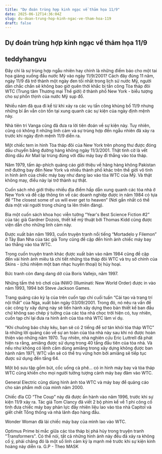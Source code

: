 ```yaml
---
title: "Dự đoán trùng hợp kinh ngạc về thảm họa 11/9"
date: 2025-06-12T14:36:04Z
slug: du-doan-trung-hop-kinh-ngac-ve-tham-hoa-119
draft: false
---
```


## Dự đoán trùng hợp kinh ngạc về thảm họa 11/9

## teddyhangvu

Đây chỉ là sự trùng hợp ngẫu nhiên hay chính là những điềm báo cho một tai họa giáng xuống đầu nước Mỹ vào ngày 11/9/2001?
Cách đây đúng 11 năm, ngày 11/9 đã trở thành một ngày đen tối nhất trong lịch sử nước Mỹ, người dân chắc chắn sẽ không bao giờ quên thời khắc bị tấn công Tòa tháp đôi WTC (Trung tâm Thương mại Thế giới) ở thành phố New York - biểu tượng cho sự phồn thịnh của nước Mỹ sụp đổ. 

Nhiều năm đã qua đi kể từ khi xảy ra các vụ tấn công khủng bố 11/9 nhưng những bí ẩn vẫn còn tồn tại xung quanh các sự kiện của ngày định mệnh này. 

Nhà tiên tri Vanga cũng đã đưa ra lời tiên đoán về sự kiện này. Tuy nhiên, cũng có không ít những linh cảm và sự trùng hợp đến ngẫu nhiên đã xảy ra trước khi ngày định mệnh 11/9 diễn ra.   

Một chiếc tem in hình Tòa tháp đôi của New York trên phong thư được đóng dấu chuyển bằng đường hàng không ngày 11/3/2001. Thật tình cờ là vết đóng dấu Air Mail lại trùng đúng với đầu máy bay đi thẳng vào tòa tháp.


Năm 1979, tấm áp-phích quảng cáo giới thiệu về hãng hàng không Pakistan mở đường bay đến New York và nhiều thành phố khác trên thế giới vô tình in hình ảnh của chiếc máy bay như đang lao vào tòa WTC của Mỹ. Và thật không may, điều này lại trở thành sự thật. 


Cuốn sách nhỏ giới thiệu nhiều địa điểm hấp dẫn xung quanh các tòa nhà ở New York và đề cập thông tin về các doanh nghiệp được in năm 1984 có tựa đề “The closest some of us will ever get to heaven” (Nơi gần nhất có thể đưa một vài người trong chúng ta lên thiên đàng). 




Bìa một cuốn sách khoa học viễn tưởng “Year's Best Science Fiction #2” của tác giả Gardner Dozois, thiết kế mỹ thuật bởi Thomas Kidd cũng được viện dẫn cho những linh cảm này. 


Được xuất bản năm 1993, cuốn truyện tranh nổi tiếng “Mortadelo y Filemon” ở Tây Ban Nha của tác giả Tony cũng đề cập đến hình ảnh chiếc máy bay lao thẳng vào tòa WTC.



Trong cuốn truyện tranh khác được xuất bản vào năm 1984 cũng đề cập đến vài hình ảnh miêu tả chi tiết những tòa tháp đôi WTC và trụ sở chính của Skins - (chủ nhiệm một ban nhạc huyền thoại) bị hủy hoại. 


Bức tranh còn đang dang dở của Boris Vallejo, năm 1997.


Những tấm thẻ trò chơi của INWO (Illuminati: New World Order) được in vào năm 1993, 1994 bởi Steve Jackson Games.


Trang quảng cáo kỳ lạ của trên cuốn tạp chí cuối tuần “Cải tạo và trang trí nội thất” của Nga, xuất bản ngày 03/09/2001. Trong đó, nó nêu ra vấn đề các công ty xây dựng này sẽ tiến hành xây dựng theo bản thiết kế ban đầu chứ không sao chép ý tưởng của các tòa nhà chọc trời hiện có, tuy nhiên, cuốn tạp chí lại đưa ra hình ảnh của tòa nhà WTC làm ví dụ.  


“Khi chuông báo cháy kêu, bạn sẽ có 2 tiếng để sơ tán khỏi tòa tháp WTC” là những lời quảng cáo về sự an toàn của tòa nhà này sau khi nó được hoàn thiện vào những năm 1970. Tuy nhiên, nhà nghiên cứu Eric Luttrell đã phát hiện ra rằng, amiăng được sử dụng trong 40 tầng đầu tiên của tòa nhà. Và nếu như không có lệnh cấm dùng amiăng trong xây dựng không được ban hành năm 1971, WTC vẫn sẽ có thể trụ vững hơn bởi amiăng sẽ tiếp tục được sử dụng đến tầng 64. 





Một bộ sưu tập gồm bút, cốc uống cà phê… có in hình máy bay và tòa tháp WTC cũng khiến cho mọi người tưởng tượng cảnh máy bay đâm vào WTC.


General Electric cũng dùng hình ảnh tòa WTC và máy bay để quảng cáo cho sản phẩm mới của mình năm 2000.


Chiếc đĩa CD “The Coup” này đã được ấn hành vào năm 1996, trước khi sự kiện 11/9 xảy ra. Tác giả Tom Clancy đã viết 2 bộ phim kể về 1 phi công cố tình đưa chiếc máy bay phản lực đầy nhiên liệu lao vào tòa nhà Capitol và giết chết Tổng thống và nhà lãnh đạo hàng đầu.


Wonder Woman đã lái chiếc máy bay của mình lao vào WTC.


Optimus Prime bị mắc giữa các tòa tháp bị phá hủy trong truyện tranh "Transformers".
Có thể nói, tất cả những hình ảnh này đều đã xảy ra không cố ý, phải chăng đó là một số linh cảm kỳ lạ mạnh mẽ trước khi sự kiện kinh hoàng này diễn ra.
G.P - Theo MASK